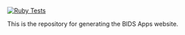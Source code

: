 [![Ruby Tests](https://github.com/BIDS-Apps/bids-apps.github.io/actions/workflows/ruby_tests.yml/badge.svg)](https://github.com/BIDS-Apps/bids-apps.github.io/actions/workflows/ruby_tests.yml)

This is the repository for generating the BIDS Apps website.
